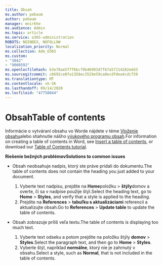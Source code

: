 ```yaml
---
title: Obsah
ms.author: pebaum
author: pebaum
manager: mnirkhe
ms.audience: Admin
ms.topic: article
ms.service: o365-administration
ROBOTS: NOINDEX, NOFOLLOW
localization_priority: Normal
ms.collection: Adm_O365
ms.custom:
- "3042"
- "9000592"
ms.openlocfilehash: b3e78ae5f7f6bc79b46993d7f67a57114282edd3
ms.sourcegitcommit: c6692ce0fa1358ec3529e59ca0ecdfdea4cdc759
ms.translationtype: MT
ms.contentlocale: sk-SK
ms.lasthandoff: 09/14/2020
ms.locfileid: "47758044"
---
```

# <a name="table-of-contents"></a><span data-ttu-id="f5750-102">Obsah</span><span class="sxs-lookup"><span data-stu-id="f5750-102">Table of contents</span></span>

<span data-ttu-id="f5750-103">Informácie o vytváraní obsahu vo Worde nájdete v téme [Vloženie obsahu](https://support.office.com/article/882e8564-0edb-435e-84b5-1d8552ccf0c0)alebo stiahnutie nášho [výukového programu obsah](https://go.microsoft.com/fwlink/?linkid=2065106).</span><span class="sxs-lookup"><span data-stu-id="f5750-103">For information on creating a table of contents in Word, see [Insert a table of contents](https://support.office.com/article/882e8564-0edb-435e-84b5-1d8552ccf0c0), or download our [Table of Contents tutorial](https://go.microsoft.com/fwlink/?linkid=2065106).</span></span>

<span data-ttu-id="f5750-104">**Riešenie bežných problémov**</span><span class="sxs-lookup"><span data-stu-id="f5750-104">**Solutions to common issues**</span></span>

- <span data-ttu-id="f5750-105">Obsah neobsahuje nadpis, ktorý ste práve pridali do dokumentu.</span><span class="sxs-lookup"><span data-stu-id="f5750-105">The table of contents does not contain the heading you just added to your document.</span></span>
  1. <span data-ttu-id="f5750-106">Vyberte text nadpisu, prejdite na **Home**položku  >  **štýly**domov a overte, či sa v nadpise použije štýl.</span><span class="sxs-lookup"><span data-stu-id="f5750-106">Select the heading text, go to **Home** > **Styles**, and verify that a style is applied to the heading.</span></span>
  2. <span data-ttu-id="f5750-107">Prejdite na **References**  >  **tabuľku s aktualizáciami** referencií a aktualizujte obsah.</span><span class="sxs-lookup"><span data-stu-id="f5750-107">Go to **References** > **Update table** to update the table of contents.</span></span>

- <span data-ttu-id="f5750-108">Obsah zobrazuje príliš veľa textu.</span><span class="sxs-lookup"><span data-stu-id="f5750-108">The table of contents is displaying too much text.</span></span> 
  1. <span data-ttu-id="f5750-109">Vyberte text odseku a potom prejdite na položku štýly **domov**  >  **Styles**.</span><span class="sxs-lookup"><span data-stu-id="f5750-109">Select the paragraph text, and then go to **Home** > **Styles**.</span></span>
  2. <span data-ttu-id="f5750-110">Vyberte štýl, napríklad **normálne**, ktorý nie je zahrnutý v obsahu.</span><span class="sxs-lookup"><span data-stu-id="f5750-110">Select a style, such as **Normal**, that is not included in the table of contents.</span></span>